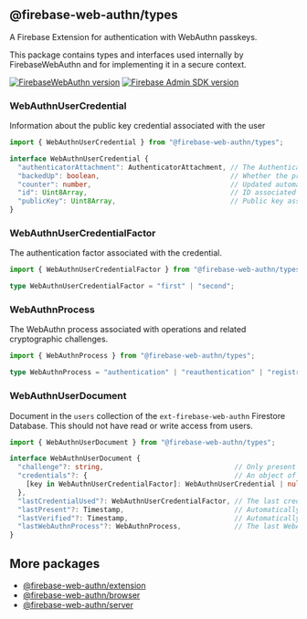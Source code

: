 ## @firebase-web-authn/types
A Firebase Extension for authentication with WebAuthn passkeys.

This package contains types and interfaces used internally by FirebaseWebAuthn and for implementing it in a secure context.

[![FirebaseWebAuthn version](https://img.shields.io/npm/v/@firebase-web-authn/types?logo=npm)](https://www.npmjs.com/package/@firebase-web-authn/types)
[![Firebase Admin SDK version](https://img.shields.io/npm/dependency-version/@firebase-web-authn/types/firebase-admin?label=Firebase%20SDK%20for%20Cloud%20Functions&logo=firebase)](https://www.npmjs.com/package/firebase-functions)
### WebAuthnUserCredential
Information about the public key credential associated with the user
```ts
import { WebAuthnUserCredential } from "@firebase-web-authn/types";
```
```ts
interface WebAuthnUserCredential {
  "authenticatorAttachment": AuthenticatorAttachment, // The AuthenticatorAttachment associated with the credential.
  "backedUp": boolean,                                // Whether the private key has been backed up successfully.
  "counter": number,                                  // Updated automatically by some browsers to help prevent replay attacks.
  "id": Uint8Array,                                   // ID associated with the credential.
  "publicKey": Uint8Array,                            // Public key associated with the credential.
}
```
### WebAuthnUserCredentialFactor
The authentication factor associated with the credential.
```ts
import { WebAuthnUserCredentialFactor } from "@firebase-web-authn/types";
```
```ts
type WebAuthnUserCredentialFactor = "first" | "second";
```
### WebAuthnProcess
The WebAuthn process associated with operations and related cryptographic challenges.
```ts
import { WebAuthnProcess } from "@firebase-web-authn/types";
```
```ts
type WebAuthnProcess = "authentication" | "reauthentication" | "registration";
```
### WebAuthnUserDocument
Document in the `users` collection of the `ext-firebase-web-authn` Firestore Database. This should not have read or write access from users.
```ts
import { WebAuthnUserDocument } from "@firebase-web-authn/types";
```
```ts
interface WebAuthnUserDocument {
  "challenge"?: string,                                // Only present between operations and cleaned up if the user cancels.
  "credentials"?: {                                    // An object of "first" and "second" WebAuthnUserCredentials with either being null if not found.
    [key in WebAuthnUserCredentialFactor]: WebAuthnUserCredential | null
  },
  "lastCredentialUsed"?: WebAuthnUserCredentialFactor, // The last credential successfully authenticated given as WebAuthnUserCredentialFactor.
  "lastPresent"?: Timestamp,                           // Automatically updated on successful operations.
  "lastVerified"?: Timestamp,                          // Automatically updated on successful operations that verified the user with biometrics.
  "lastWebAuthnProcess"?: WebAuthnProcess,             // The last WebAuthnProcess successfully completed by the user..
}
```
## More packages
- [@firebase-web-authn/extension](https://github.com/gavinsawyer/firebase-web-authn/tree/main/libs/extension)
- [@firebase-web-authn/browser](https://github.com/gavinsawyer/firebase-web-authn/tree/main/libs/browser)
- [@firebase-web-authn/server](https://github.com/gavinsawyer/firebase-web-authn/tree/main/libs/server)

